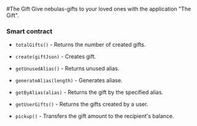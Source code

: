 #The Gift
Give nebulas-gifts to your loved ones with the application "The Gift".

### Smart contract

- `totalGifts()` - Returns the number of created gifts.

- `create(giftJson)` - Creates gift.

- `getUnusedAlias()` - Returns unused alias.

- `generateAlias(length)` - Generates aliase.

- `getByAlias(alias)` - Returns the gift by the specified alias.

- `getUserGifts()` - Returns the gifts created by a user.

- `pickup()` - Transfers the gift amount to the recipient's balance.